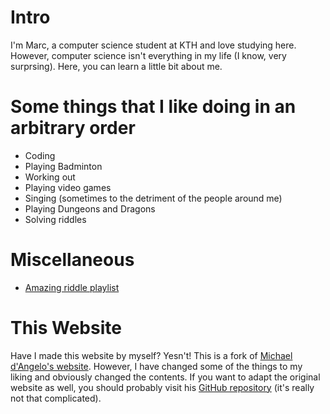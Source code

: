 # Intro

I'm Marc, a computer science student at KTH and love studying here. However, computer science isn't everything in my life (I know, very surprsing).
Here, you can learn a little bit about me.
<!-- When I was in my bachelors, I wanted to go on exchange to Norway, however COVID happened. So, after I finished my degree, 
I decided to just go for it and do a full degree programm in Norway. The experience of living abroad has been great and
meeting so many new people and cultures is great. After I finished my (first) master's degree in Norway, I felt like I still 
hadn't learned enough and decided to do another master's. Of course abroad again! So in August 2023, I moved to Sweden
and have been doing my master's there ever since. -->

# Some things that I like doing in an arbitrary order

- Coding
- Playing Badminton
- Working out
- Playing video games
- Singing (sometimes to the detriment of the people around me)
- Playing Dungeons and Dragons
- Solving riddles

# Miscellaneous

- [Amazing riddle playlist](https://www.youtube.com/watch?v=N5vJSNXPEwA&list=PLJicmE8fK0EiFRt1Hm5a_7SJFaikIFW30) 

# This Website

Have I made this website by myself? Yesn't! This is a fork of [Michael d'Angelo's website](https://mldangelo.com/). However,
I have changed some of the things to my liking and obviously changed the contents. If you want to adapt the original website as
well, you should probably visit his [GitHub repository](https://github.com/mldangelo/personal-site) (it's really not that complicated). 
